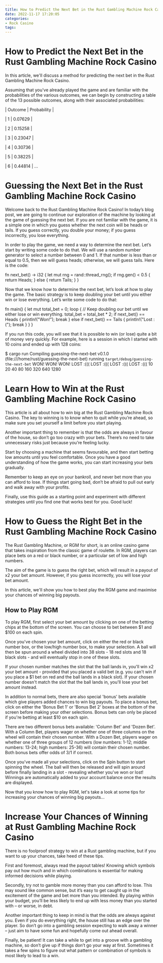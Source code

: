 ```yaml
---
title: How to Predict the Next Bet in the Rust Gambling Machine Rock Casino
date: 2022-11-17 17:20:05
categories:
- Rock Casino
tags:
---
```



#  How to Predict the Next Bet in the Rust Gambling Machine Rock Casino

In this article, we'll discuss a method for predicting the next bet in the Rust Gambling Machine Rock Casino.

Assuming that you've already played the game and are familiar with the probabilities of the various outcomes, we can begin by constructing a table of the 13 possible outcomes, along with their associated probabilities:

| Outcome | Probability |

| 1 | 0.07629 |

| 2 | 0.15258 |

| 3 | 0.23047 |

| 4 | 0.30736 |

| 5 | 0.38225 |

| 6 | 0.44814 |
...

#  Guessing the Next Bet in the Rust Gambling Machine Rock Casino

Welcome back to the Rust Gambling Machine Rock Casino! In today’s blog post, we are going to continue our exploration of the machine by looking at the game of guessing the next bet. If you are not familiar with the game, it is a simple one in which you guess whether the next coin will be heads or tails. If you guess correctly, you double your money; if you guess incorrectly, you lose everything.

In order to play the game, we need a way to determine the next bet. Let’s start by writing some code to do that. We will use a random number generator to select a number between 0 and 1. If that number is less than or equal to 0.5, then we will guess heads; otherwise, we will guess tails. Here is the code:

fn next_bet() -> i32 { let mut rng = rand::thread_rng(); if rng.gen() < 0.5 { return Heads; } else { return Tails; } }

Now that we know how to determine the next bet, let’s look at how to play the game. The basic strategy is to keep doubling your bet until you either win or lose everything. Let’s write some code to do that:

fn main() { let mut total_bet = 0; loop { // Keep doubling our bet until we either lose or win everything. total_bet = total_bet * 2; if next_bet() == Heads { println!("Won!"); break } else if next_bet() == Tails { println!("Lost :("); break } } }

If you run this code, you will see that it is possible to win (or lose) quite a bit of money very quickly. For example, here is a session in which I started with 10 coins and ended up with 128 coins:

$ cargo run Compiling guessing-the-next-bet v0.1.0 (file:///home/rust/guessing-the-next-bet) running `target/debug/guessing-the-next-bet` WON! WON! WON! LOST :((( LOST :((( LOST :((( LOST :((( 10 20 40 80 160 320 640 1280

#  Learn How to Win at the Rust Gambling Machine Rock Casino

This article is all about how to win big at the Rust Gambling Machine Rock Casino. The key to winning is to know when to quit while you’re ahead, so make sure you set yourself a limit before you start playing.

Another important thing to remember is that the odds are always in favour of the house, so don’t go too crazy with your bets. There’s no need to take unnecessary risks just because you’re feeling lucky.

Start by choosing a machine that seems favourable, and then start betting low amounts until you feel comfortable. Once you have a good understanding of how the game works, you can start increasing your bets gradually.

Remember to keep an eye on your bankroll, and never bet more than you can afford to lose. If things start going bad, don’t be afraid to pull out early and walk away with your profits.

Finally, use this guide as a starting point and experiment with different strategies until you find one that works best for you. Good luck!

#  How to Guess the Right Bet in the Rust Gambling Machine Rock Casino

The Rust Gambling Machine, or RGM for short, is an online casino game that takes inspiration from the classic game of roulette. In RGM, players can place bets on a red or black number, or a particular set of low and high numbers.

The aim of the game is to guess the right bet, which will result in a payout of x2 your bet amount. However, if you guess incorrectly, you will lose your bet amount.

In this article, we'll show you how to best play the RGM game and maximise your chances of winning big payouts.

## How to Play RGM

To play RGM, first select your bet amount by clicking on one of the betting chips at the bottom of the screen. You can choose to bet between $1 and $100 on each spin.

Once you've chosen your bet amount, click on either the red or black number box, or the low/high number box, to make your selection. A ball will then be spun around a wheel divided into 38 slots - 18 red slots and 18 black slots - and will eventually stop in one of these slots.

If your chosen number matches the slot that the ball lands in, you'll win x2 your bet amount - provided that you placed a valid bet (e.g. you can't win if you place a $1 bet on red and the ball lands in a black slot). If your chosen number doesn't match the slot that the ball lands in, you'll lose your bet amount instead.

In addition to normal bets, there are also special 'bonus' bets available which give players added chances to win big payouts. To place a bonus bet, click on either the 'Bonus Bet 1' or 'Bonus Bet 2' boxes at the bottom of the screen before making your other selections. Bonus bets can only be placed if you're betting at least $10 on each spin.

There are two different bonus bets available: 'Column Bet' and 'Dozen Bet'. With a Column Bet, players wager on whether one of three columns on the wheel will contain their chosen number. With a Dozen Bet, players wager on whether one of three groups of 12 numbers (low numbers: 1-12; middle numbers: 13-24; high numbers: 25-36) will contain their chosen number. Both bonus bets offer odds of 3/1 if correct.

Once you've made all your selections, click on the Spin button to start spinning the wheel. The ball will then be released and will spin around before finally landing in a slot - revealing whether you've won or lost! Winnings are automatically added to your account balance once the results are displayed.

Now that you know how to play RGM, let's take a look at some tips for increasing your chances of winning big payouts...

#   Increase Your Chances of Winning at Rust Gambling Machine Rock Casino

There is no foolproof strategy to win at a Rust gambling machine, but if you want to up your chances, take heed of these tips.

First and foremost, always read the payout tables! Knowing which symbols pay out how much and in which combinations is essential for making informed decisions while playing.

Secondly, try not to gamble more money than you can afford to lose. This may sound like common sense, but it’s easy to get caught up in the excitement of the game and bet more than you intended. By playing within your budget, you’ll be less likely to end up with less money than you started with – or worse, in debt.

Another important thing to keep in mind is that the odds are always against you. Even if you do everything right, the house still has an edge over the player. So don’t go into a gambling session expecting to walk away a winner – just aim to have some fun and hopefully come out ahead overall.

Finally, be patient! It can take a while to get into a groove with a gambling machine, so don’t give up if things don’t go your way at first. Sometimes it takes a few spins to figure out what pattern or combination of symbols is most likely to lead to a win.